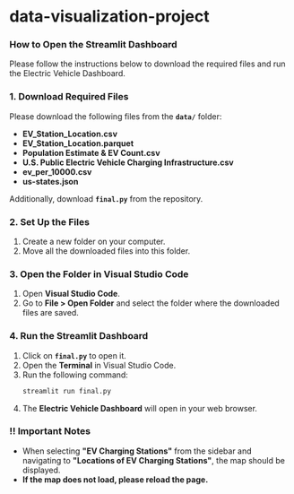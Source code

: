 # data-visualization-project

### **How to Open the Streamlit Dashboard**

Please follow the instructions below to download the required files and run the Electric Vehicle Dashboard.

### **1. Download Required Files**
Please download the following files from the **`data/`** folder:

- **EV_Station_Location.csv**  
- **EV_Station_Location.parquet**  
- **Population Estimate & EV Count.csv**  
- **U.S. Public Electric Vehicle Charging Infrastructure.csv**  
- **ev_per_10000.csv**  
- **us-states.json**  

Additionally, download **`final.py`** from the repository.

### **2. Set Up the Files**
1. Create a new folder on your computer.  
2. Move all the downloaded files into this folder.  

### **3. Open the Folder in Visual Studio Code**
1. Open **Visual Studio Code**.  
2. Go to **File > Open Folder** and select the folder where the downloaded files are saved.  

### **4. Run the Streamlit Dashboard**
1. Click on **`final.py`** to open it.  
2. Open the **Terminal** in Visual Studio Code.  
3. Run the following command:  
   ```bash
   streamlit run final.py
   ```
4. The **Electric Vehicle Dashboard** will open in your web browser.

### **‼️ Important Notes**
- When selecting **"EV Charging Stations"** from the sidebar and navigating to **"Locations of EV Charging Stations"**, the map should be displayed.  
- **If the map does not load, please reload the page.**  
